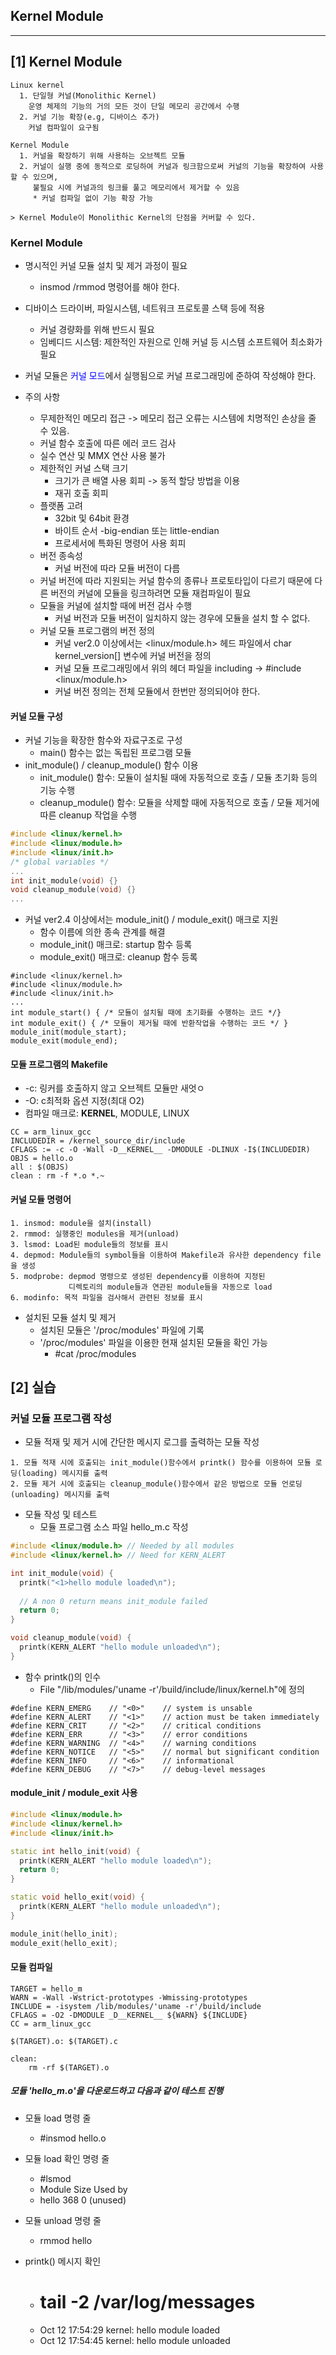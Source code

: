 ## Kernel Module

---

## [1] Kernel Module

```
Linux kernel
  1. 단일형 커널(Monolithic Kernel)
    운영 체제의 기능의 거의 모든 것이 단일 메모리 공간에서 수행
  2. 커널 기능 확장(e.g, 디바이스 추가)
    커널 컴파일이 요구됨
    
Kernel Module
  1. 커널을 확장하기 위해 사용하는 오브젝트 모듈
  2. 커널이 실행 중에 동적으로 로딩하여 커널과 링크함으로써 커널의 기능을 확장하여 사용할 수 있으며,
     불필요 시에 커널과의 링크를 풀고 메모리에서 제거할 수 있음
     * 커널 컴파일 없이 기능 확장 가능

> Kernel Module이 Monolithic Kernel의 단점을 커버할 수 있다.
```

### Kernel Module

  * 명시적인 커널 모듈 설치 및 제거 과정이 필요
    - insmod /rmmod 명령어를 해야 한다.
    
  * 디바이스 드라이버, 파일시스템, 네트워크 프로토콜 스택 등에 적용
    - 커널 경량화를 위해 반드시 필요
    - 임베디드 시스템: 제한적인 자원으로 인해 커널 등 시스템 소프트웨어 최소화가 필요

  * 커널 모듈은 <span style="color: blue;">커널 모드</span>에서 실행됨으로 커널 프로그래밍에 준하여 작성해야 한다.
  * 주의 사항
    - 무제한적인 메모리 접근 -> 메모리 접근 오류는 시스템에 치명적인 손상을 줄 수 있음.
    - 커널 함수 호출에 따른 에러 코드 검사
    - 실수 연산 및 MMX 연산 사용 불가
    - 제한적인 커널 스택 크기
      + 크기가 큰 배열 사용 회피 -> 동적 할당 방법을 이용
      + 재귀 호출 회피
    - 플랫폼 고려
      + 32bit 및 64bit 환경
      + 바이트 순서 -big-endian 또는 little-endian
      + 프로세서에 특화된 명령어 사용 회피
    - 버전 종속성
      + 커널 버전에 따라 모듈 버전이 다름
    - 커널 버전에 따라 지원되는 커널 함수의 종류나 프로토타입이 다르기 때문에 다른 버전의 커널에 모듈을 링크하려면 모듈 재컴파일이 필요
    - 모듈을 커널에 설치할 때에 버전 검사 수행
      + 커널 버전과 모듈 버전이 일치하지 않는 경우에 모듈을 설치 할 수 없다.
    - 커널 모듈 프로그램의 버전 정의
      + 커널 ver2.0 이상에서는 <linux/module.h> 헤드 파일에서 char kernel_version[] 변수에 커널 버전을 정의
      + 커널 모듈 프로그래밍에서 위의 헤더 파일을 including -> #include <linux/module.h>
      + 커널 버전 정의는 전체 모듈에서 한번만 정의되어야 한다.

#### 커널 모듈 구성

* 커널 기능을 확장한 함수와 자료구조로 구성
  - main() 함수는 없는 독립된 프로그램 모듈
* init_module() / cleanup_module() 함수 이용
  - init_module() 함수: 모듈이 설치될 때에 자동적으로 호출 / 모듈 초기화 등의 기능 수행
  - cleanup_module() 함수: 모듈을 삭제할 때에 자동적으로 호출 / 모듈 제거에 따른 cleanup 작업을 수행

```c++
#include <linux/kernel.h>
#include <linux/module.h>
#include <linux/init.h>
/* global variables */
...
int init_module(void) {}
void cleanup_module(void) {}
...
```

* 커널 ver2.4 이상에서는 module_init() / module_exit() 매크로 지원
  + 함수 이름에 의한 종속 관계를 해결
  + module_init() 매크로: startup 함수 등록
  + module_exit() 매크로: cleanup 함수 등록

```
#include <linux/kernel.h>
#include <linux/module.h>
#include <linux/init.h>
...
int module_start() { /* 모듈이 설치될 때에 초기화를 수행하는 코드 */}
int module_exit() { /* 모듈이 제거될 때에 반환작업을 수행하는 코드 */ }
module_init(module_start);
module_exit(module_end);
```

#### 모듈 프로그램의 Makefile

* -c: 링커를 호출하지 않고 오브젝트 모듈만 새엇ㅇ
* -O: c최적화 옵션 지정(최대 O2)
* 컴파일 매크로: __KERNEL__, MODULE, LINUX

```
CC = arm_linux_gcc
INCLUDEDIR = /kernel_source_dir/include
CFLAGS := -c -O -Wall -D__KERNEL__ -DMODULE -DLINUX -I$(INCLUDEDIR)
OBJS = hello.o
all : $(OBJS)
clean : rm -f *.o *.~
```

#### 커널 모듈 명령어

```
1. insmod: module을 설치(install)
2. rmmod: 실행중인 modules을 제거(unload)
3. lsmod: Load된 module들의 정보를 표시
4. depmod: Module들의 symbol들을 이용하여 Makefile과 유사한 dependency file을 생성
5. modprobe: depmod 명령으로 생성된 dependency를 이용하여 지정된
             디렉토리의 module들과 연관된 module들을 자동으로 load
6. modinfo: 목적 파일을 검사해서 관련된 정보를 표시
```

* 설치된 모듈 설치 및 제거
    - 설치된 모듈은 '/proc/modules' 파일에 기록
    - '/proc/modules' 파일을 이용한 현재 설치된 모듈을 확인 가능
      + #cat /proc/modules

## [2] 실습

### 커널 모듈 프로그램 작성

* 모듈 적재 및 제거 시에 간단한 메시지 로그를 출력하는 모듈 작성

```
1. 모듈 적재 시에 호출되는 init_module()함수에서 printk() 함수를 이용하여 모듈 로딩(loading) 메시지를 출력
2. 모듈 제거 시에 호출되는 cleanup_module()함수에서 같은 방법으로 모듈 언로딩(unloading) 메시지를 출력
```

* 모듈 작성 및 테스트
  - 모듈 프로그램 소스 파일 hello_m.c 작성

```c++
#include <linux/module.h> // Needed by all modules
#include <linux/kernel.h> // Need for KERN_ALERT

int init_module(void) {
  printk("<1>hello module loaded\n");
  
  // A non 0 return means init_module failed
  return 0;
}

void cleanup_module(void) {
  printk(KERN_ALERT "hello module unloaded\n");
}
```

* 함수 printk()의 인수
  - File "/lib/modules/'uname -r'/build/include/linux/kernel.h"에 정의
 
```
#define KERN_EMERG    // "<0>"    // system is unsable
#define KERN_ALERT    // "<1>"    // action must be taken immediately
#define KERN_CRIT     // "<2>"    // critical conditions
#define KERN_ERR      // "<3>"    // error conditions
#define KERN_WARNING  // "<4>"    // warning conditions
#define KERN_NOTICE   // "<5>"    // normal but significant condition
#define KERN_INFO     // "<6>"    // informational
#define KERN_DEBUG    // "<7>"    // debug-level messages
```

#### module_init / module_exit 사용

```c++
#include <linux/module.h>
#include <linux/kernel.h>
#include <linux/init.h>

static int hello_init(void) {
  printk(KERN_ALERT "hello module loaded\n");
  return 0;
}

static void hello_exit(void) {
  printk(KERN_ALERT "hello module unloaded\n");
}

module_init(hello_init);
module_exit(hello_exit);
```

#### 모듈 컴파일

```
TARGET = hello_m
WARN = -Wall -Wstrict-prototypes -Wmissing-prototypes
INCLUDE = -isystem /lib/modules/'uname -r'/build/include
CFLAGS = -O2 -DMODULE _D__KERNEL__ ${WARN} ${INCLUDE}
CC = arm_linux_gcc

$(TARGET).o: $(TARGET).c

clean:
    rm -rf $(TARGET).o
```

##### 모듈 'hello_m.o'을 다운로드하고 다음과 같이 테스트 진행

* 모듈 load 명령 줄
  - #insmod hello.o

* 모듈 load 확인 명령 줄
  - #lsmod
  - Module Size Used by
  - hello  368  0 (unused)

* 모듈 unload 명령 줄
  - rmmod hello

* printk() 메시지 확인
  - # tail -2 /var/log/messages
  - Oct 12 17:54:29 kernel: hello module loaded
  - Oct 12 17:54:45 kernel: hello module unloaded
